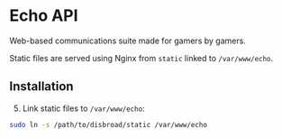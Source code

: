 # Echo API
Web-based communications suite made for gamers by gamers.

Static files are served using Nginx from `static` linked to `/var/www/echo`.

## Installation

5. Link static files to `/var/www/echo`:
```bash
sudo ln -s /path/to/disbroad/static /var/www/echo
```
